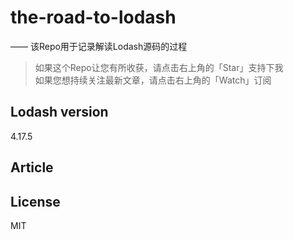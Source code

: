# the-road-to-lodash
—— 该Repo用于记录解读Lodash源码的过程

>如果这个Repo让您有所收获，请点击右上角的「Star」支持下我  
如果您想持续关注最新文章，请点击右上角的「Watch」订阅

## Lodash version
4.17.5

## Article

## License
MIT


